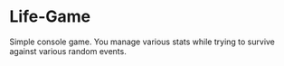 # Life-Game
Simple console game. You manage various stats while trying to survive against various random events.
